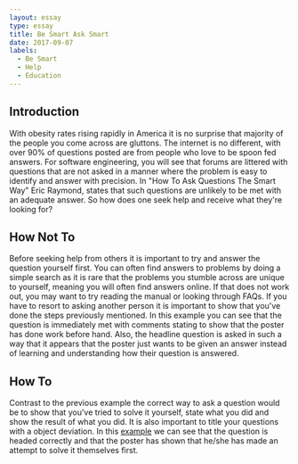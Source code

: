 ```yaml
---
layout: essay
type: essay
title: Be Smart Ask Smart
date: 2017-09-07
labels:
  - Be Smart
  - Help
  - Education
---
```


## Introduction
With obesity rates rising rapidly in America it is no surprise that majority of the people you come across are gluttons. The internet is no different, with over 90% of questions posted are from people who love to be spoon fed answers. For software engineering, you will see that forums are littered with questions that are not asked in a manner where the problem is easy to identify and answer with precision. In "How To Ask Questions The Smart Way" Eric Raymond, states that such questions are unlikely to be met with an adequate answer. So how does one seek help and receive what they're looking for?

## How Not To
Before seeking help from others it is important to try and answer the question yourself first. You can often find answers to problems by doing a simple search as it is rare that the problems you stumble across are unique to yourself, meaning you will often find answers online. If that does not work out, you may want to try reading the manual or looking through FAQs. If you have to resort to asking another person it is important to show that you've done the steps previously mentioned. In this <a hreh="https://stackoverflow.com/questions/45670264/how-to-delete-every-third-element-as-a-loop-from-an-array">example</a> you can see that the question is immediately met with comments stating to show that the poster has done work before hand. Also, the headline question is asked in such a way that it appears that the poster just wants to be given an answer instead of learning and understanding how their question is answered.

## How To
Contrast to the previous <a hreh="https://stackoverflow.com/questions/45670264/how-to-delete-every-third-element-as-a-loop-from-an-array"> example</a> the correct way to ask a question would be to show that you've tried to solve it yourself, state what you did and show the result of what you did. It is also important to title your questions with a object deviation. In this <a href="https://stackoverflow.com/questions/45608362/android-studio-3-0-beta-1-failed-to-resolve-com-android-supportmultidex1-0-2">example</a> we can see that the question is headed correctly and that the poster has shown that he/she has made an attempt to solve it themselves first. 

